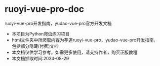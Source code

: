 # ruoyi-vue-pro-doc
ruoyi-vue-pro开发指南，yudao-vue-pro官方开发文档
- 本项目为Python爬虫练习项目
- html文件夹中所爬取内容为芋道ruoyi-vue-pro、yudao-vue-pro开发指南，包括部分隐藏(付费)文档
- 本文档仅供学习参考，如需更多使用，请支持作者，购买正版教程
- 本文档抓取时间:2024-08-29
